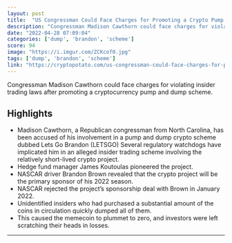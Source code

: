 ```yaml
---
layout: post
title:  "US Congressman Could Face Charges for Promoting a Crypto Pump and Dump Scheme."
description: "Congressman Madison Cawthorn could face charges for violating insider trading laws after promoting a cryptocurrency pump and dump scheme."
date: "2022-04-28 07:09:04"
categories: ['dump', 'brandon', 'scheme']
score: 94
image: "https://i.imgur.com/ZCKcof0.jpg"
tags: ['dump', 'brandon', 'scheme']
link: "https://cryptopotato.com/us-congressman-could-face-charges-for-promoting-a-crypto-pump-and-dump-scheme/"
---
```


Congressman Madison Cawthorn could face charges for violating insider trading laws after promoting a cryptocurrency pump and dump scheme.

## Highlights

- Madison Cawthorn, a Republican congressman from North Carolina, has been accused of his involvement in a pump and dump crypto scheme dubbed Lets Go Brandon (LETSGO) Several regulatory watchdogs have implicated him in an alleged insider trading scheme involving the relatively short-lived crypto project.
- Hedge fund manager James Koutoulas pioneered the project.
- NASCAR driver Brandon Brown revealed that the crypto project will be the primary sponsor of his 2022 season.
- NASCAR rejected the project’s sponsorship deal with Brown in January 2022.
- Unidentified insiders who had purchased a substantial amount of the coins in circulation quickly dumped all of them.
- This caused the memecoin to plummet to zero, and investors were left scratching their heads in losses.

---

